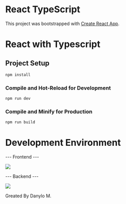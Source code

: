 # React TypeScript

This project was bootstrapped with [Create React App](https://github.com/facebook/create-react-app).

# React with Typescript
## Project Setup

```sh
npm install
```

### Compile and Hot-Reload for Development

```sh
npm run dev
```

### Compile and Minify for Production

```sh
npm run build
```
# Development Environment

--- Frontend ---

<p align="left">
  <a href="https://skillicons.dev">
    <img src="https://skillicons.dev/icons?i=react,ts,js,redux,tailwind" />
  </a>
</p>

--- Backend ---

<p align="left">
  <a href="https://skillicons.dev">
    <img src="https://skillicons.dev/icons?i=express,mongo" />
  </a>
</p>

Greated By Danylo M.

